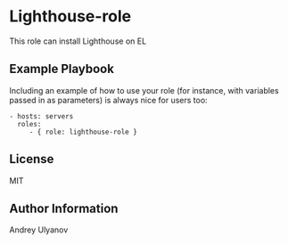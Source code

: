 Lighthouse-role
=========
This role can install Lighthouse on EL





Example Playbook
----------------

Including an example of how to use your role (for instance, with variables passed in as parameters) is always nice for users too:

    - hosts: servers
      roles:
         - { role: lighthouse-role }

License
-------
MIT

Author Information
------------------
Andrey Ulyanov
